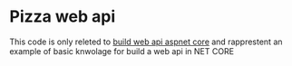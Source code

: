 # Pizza web api 

This code is only releted to 
[build web api aspnet core](https://docs.microsoft.com/it-it/training/modules/build-web-api-aspnet-core/)
and rapprestent an example of basic knwolage for build a web api in NET CORE

